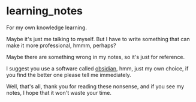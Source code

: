 # learning_notes
For my own knowledge learning. 

Maybe it's just me talking to myself. But I have to write something that can make it more professional, hmmm, perhaps? 

Maybe there are something wrong in my notes, so it's just for reference. 

I suggest you use a software called [obsidian](https://obsidian.md), hmm, just my own choice, if you find the better one please tell me immediately. 

Well, that's all, thank you for reading these nonsense, and if you see my notes, I hope that it won't waste your time.
